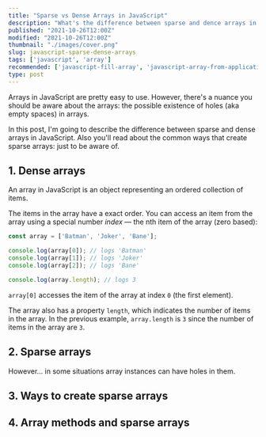 ```yaml
---
title: "Sparse vs Dense Arrays in JavaScript"
description: "What's the difference between sparse and dence arrays in JavaScript"
published: "2021-10-26T12:00Z"
modified: "2021-10-26T12:00Z"
thumbnail: "./images/cover.png"
slug: javascript-sparse-dense-arrays
tags: ['javascript', 'array']
recommended: ['javascript-fill-array', 'javascript-array-from-applications']
type: post
---
```


Arrays in JavaScript are pretty easy to use. However, there's a nuance you should be aware about the arrays: the possible existence of holes (aka empty spaces) in arrays.  

In this post, I'm going to describe the difference between sparse and dense arrays in JavaScript. Also you'll read about the common ways that create sparse arrays: just to be aware of.  

## 1. Dense arrays

An array in JavaScript is an object representing an ordered collection of items.  

The items in the array have a exact order. You can access an item from the array using a special number *index* &mdash; the nth item of the array (zero based):

```javascript
const array = ['Batman', 'Joker', 'Bane'];

console.log(array[0]); // logs 'Batman'
console.log(array[1]); // logs 'Joker'
console.log(array[2]); // logs 'Bane'

console.log(array.length); // logs 3
```

`array[0]` accesses the item of the array at index `0` (the first element).  

The array also has a property `length`, which indicates the number of items in the array. In the previous example, `array.length` is `3` since the number of items in the array are `3`.

## 2. Sparse arrays

However... in some situations array instances can have holes in them.  

## 3. Ways to create sparse arrays

## 4. Array methods and sparse arrays